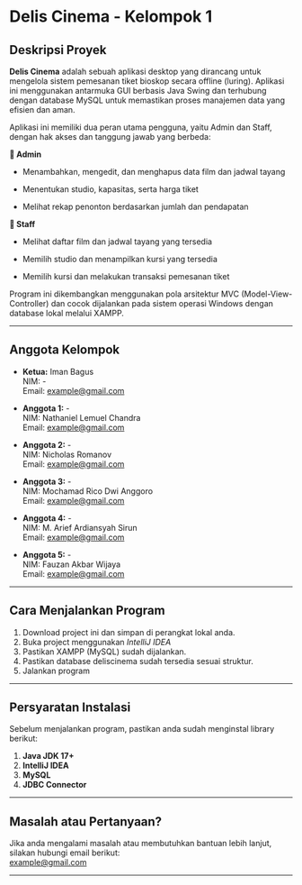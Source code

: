 ﻿# Delis Cinema - Kelompok 1

## Deskripsi Proyek
**Delis Cinema** adalah sebuah aplikasi desktop yang dirancang untuk mengelola sistem pemesanan tiket bioskop secara offline (luring). Aplikasi ini menggunakan antarmuka GUI berbasis Java Swing dan terhubung dengan database MySQL untuk memastikan proses manajemen data yang efisien dan aman.

Aplikasi ini memiliki dua peran utama pengguna, yaitu Admin dan Staff, dengan hak akses dan tanggung jawab yang berbeda:

**👤 Admin**

- Menambahkan, mengedit, dan menghapus data film dan jadwal tayang

- Menentukan studio, kapasitas, serta harga tiket

- Melihat rekap penonton berdasarkan jumlah dan pendapatan

**🧾 Staff**

- Melihat daftar film dan jadwal tayang yang tersedia

- Memilih studio dan menampilkan kursi yang tersedia

- Memilih kursi dan melakukan transaksi pemesanan tiket

Program ini dikembangkan menggunakan pola arsitektur MVC (Model-View-Controller) dan cocok dijalankan pada sistem operasi Windows dengan database lokal melalui XAMPP.

---

## Anggota Kelompok
- **Ketua:** Iman Bagus  
  NIM: -  
  Email: [example@gmail.com](mailto:example@gmail.com)

- **Anggota 1:** -  
  NIM: Nathaniel Lemuel Chandra  
  Email: [example@gmail.com](mailto:example@gmail.com)

- **Anggota 2:** -  
  NIM: Nicholas Romanov  
  Email: [example@gmail.com](mailto:example@gmail.com)

- **Anggota 3:** -  
  NIM: Mochamad Rico Dwi Anggoro  
  Email: [example@gmail.com](mailto:example@gmail.com)

- **Anggota 4:** -  
    NIM: M. Arief Ardiansyah Sirun  
    Email: [example@gmail.com](mailto:example@gmail.com)
- **Anggota 5:** -  
  NIM: Fauzan Akbar Wijaya  
  Email: [example@gmail.com](mailto:example@gmail.com)

---

## Cara Menjalankan Program

1. Download project ini dan simpan di perangkat lokal anda.
2. Buka project menggunakan *IntelliJ IDEA*
3. Pastikan XAMPP (MySQL) sudah dijalankan.
4. Pastikan database deliscinema sudah tersedia sesuai struktur.
5. Jalankan program

---

## Persyaratan Instalasi
Sebelum menjalankan program, pastikan anda sudah menginstal library berikut:

1. **Java JDK 17+**
2. **IntelliJ IDEA**
3. **MySQL**
4. **JDBC Connector**

---

## Masalah atau Pertanyaan?
Jika anda mengalami masalah atau membutuhkan bantuan lebih lanjut, silakan hubungi email berikut:  
[example@gmail.com](mailto:example@gmail.com)

---
